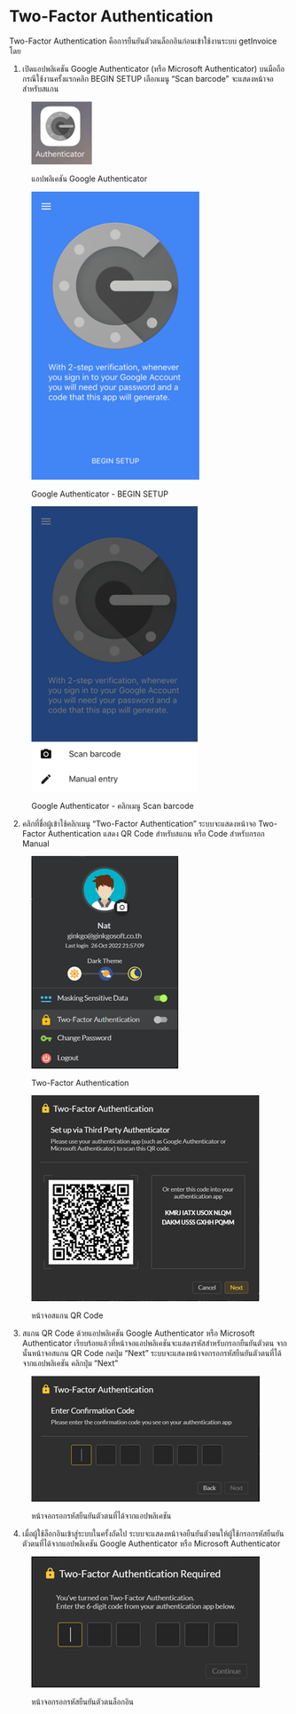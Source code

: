 # Two-Factor Authentication

Two-Factor Authentication คือการยืนยันตัวตนล็อกอินก่อนเข้าใช้งานระบบ getInvoice โดย

1. เปิดแอปพลิเคชัน Google Authenticator (หรือ Microsoft Authenticator) บนมือถือ กรณีใช้งานครั้งแรกคลิก BEGIN SETUP เลือกเมนู “Scan barcode” จะแสดงหน้าจอสำหรับสแกน

<figure><img src="../.gitbook/assets/image (425).png" alt=""><figcaption><p>แอปพลิเคชัน Google Authenticator</p></figcaption></figure>

<figure><img src="../.gitbook/assets/image (430) (1).png" alt=""><figcaption><p>Google Authenticator - BEGIN SETUP</p></figcaption></figure>

<figure><img src="../.gitbook/assets/image (407).png" alt=""><figcaption><p>Google Authenticator - คลิกเมนู Scan barcode</p></figcaption></figure>

2. คลิกที่ชื่อผู้เข้าใช้คลิกเมนู “Two-Factor Authentication” ระบบจะแสดงหน้าจอ Two-Factor Authentication แสดง QR Code สำหรับสแกน หรือ Code สำหรับกรอก Manual

<figure><img src="../.gitbook/assets/image (421).png" alt=""><figcaption><p>Two-Factor Authentication</p></figcaption></figure>

<figure><img src="../.gitbook/assets/image (428).png" alt=""><figcaption><p>หน้าจอสแกน QR Code</p></figcaption></figure>

3. สแกน QR Code ด้วยแอปพลิเคชัน Google Authenticator หรือ Microsoft Authenticator เรียบร้อยแล้วที่หน้าจอแอปพลิเคชันจะแสดงรหัสสำหรับกรอกยืนยันตัวตน จากนั้นหน้าจอสแกน QR Code กดปุ่ม “Next” ระบบจะแสดงหน้าจอกรอกรหัสยืนยันตัวตนที่ได้จากแอปพลิเคชัน คลิกปุ่ม “Next”

<figure><img src="../.gitbook/assets/image (405).png" alt=""><figcaption><p>หน้าจอกรอกรหัสยืนยันตัวตนที่ได้จากแอปพลิเคชัน</p></figcaption></figure>

4. เมื่อผู้ใช้ล็อกอินเข้าสู่ระบบในครั้งถัดไป ระบบจะแสดงหน้าจอยืนยันตัวตนให้ผู้ใช้กรอกรหัสยืนยันตัวตนที่ได้จากแอปพลิเคชัน Google Authenticator หรือ Microsoft Authenticator

<figure><img src="../.gitbook/assets/image (420).png" alt=""><figcaption><p>หน้าจอกรอกรหัสยืนยันตัวตนล็อกอิน</p></figcaption></figure>
